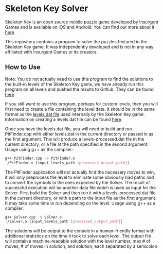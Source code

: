 # Skeleton Key Solver

Skeleton Key is an open source mobile puzzle game developed by Insurgent Games and is available on iOS and Android. You can find out more about it [here](https://web.archive.org/web/20160811085306/http://www.insurgentgames.com/skeleton-key/).

This repository contains a program to solve the puzzles featured in the Skeleton Key game. It was independently developed and is not in any way affiliated with Insurgent Games or its creators.

## How to Use

Note: You do not actually need to use this program to find the solutions to the built-in levels of the Skeleton Key game, we have already run this program on all levels and pushed the results to Github. They can be found [here](https://github.com/scribblemaniac/Skeleton-Key-iOS/blob/master/OtherFiles/levels/solutions.ods).

If you still want to use this program, perhaps for custom levels, then you will first need to create a file containing the level data. It should be in the same format as the [levels.dat file](https://github.com/insurgentgames/Skeleton-Key-iOS/blob/master/OtherFiles/levels/levels.dat) used internally by the Skeleton Key game. Information on creating a levels.dat file can be found [here](https://github.com/insurgentgames/Skeleton-Key-iOS/blob/master/OtherFiles/levels/notes.txt).

Once you have the levels.dat file, you will need to build and run PitFinder.cpp with either levels.dat in the current directory or passed in as the first argument. This will produce a levels-processed.dat file in the current directory, or a file at the path specified in the second argument. Usage using g++ as the compiler:

```bash
g++ PitFinder.cpp -o PitFinder.o
./PitFinder.o [input_levels_path [processed_output_path]]
```

The PitFinder application will not actually find the necessary moves to win, it will only preprocess the level to eliminate some obviously bad paths and to convert the symbols to the ones expected by the Solver. The result of successful execution will be another data file which is used as input for the Solver. First build the Solver and then run it with a levels-processed.dat file in the current directory, or with a path to the input file as the first argument. It may take some time to run depending on the level. Usage using g++ as a compiler:

```bash
g++ Solver.cpp -o Solver.o
./Solver.o [input_levels_path [processed_output_path]]
```

The solutions will be output to the console in a human-friendly format with additional statistics on the time it took to solve each level. The output file will contain a machine-readable solution with the level number, max # of moves, # of moves in solution, and solution, each separated by a semicolon.